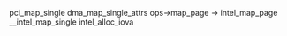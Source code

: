 pci_map_single
    dma_map_single_attrs
        ops->map_page -> intel_map_page
            __intel_map_single
                intel_alloc_iova

